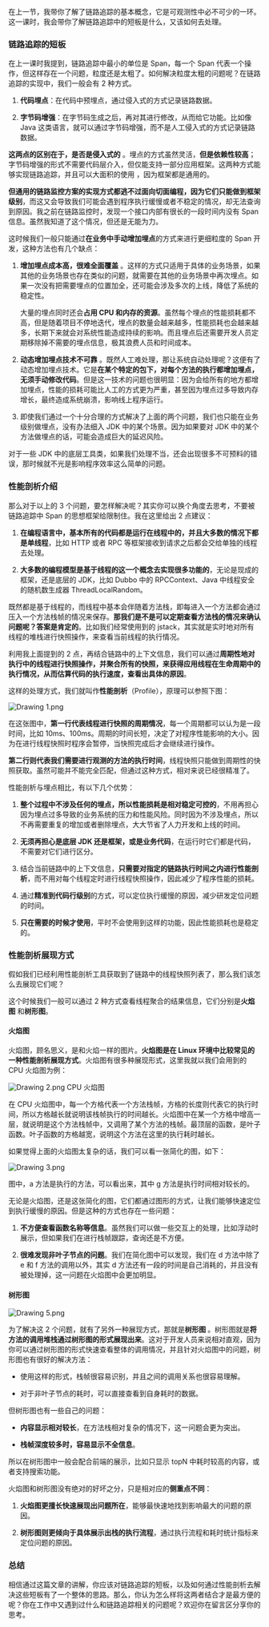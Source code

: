 在上一节，我带你了解了链路追踪的基本概念，它是可观测性中必不可少的一环。这一课时，我会带你了解链路追踪中的短板是什么，又该如何去处理。

### 链路追踪的短板

在上一课时我提到，链路追踪中最小的单位是 Span，每一个 Span 代表一个操作，但这样存在一个问题，粒度还是太粗了。如何解决粒度太粗的问题呢？在链路追踪的实现中，我们一般会有 2 种方式。

1. **代码埋点**：在代码中预埋点，通过侵入式的方式记录链路数据。

2. **字节码增强**：在字节码生成之后，再对其进行修改，从而给它功能。比如像 Java 这类语言，就可以通过字节码增强，而不是人工侵入式的方式记录链路数据。

**这两点的区别在于，是否是侵入式的** 。埋点的方式虽然灵活，**但是依赖性较高**；字节码增强的形式不需要代码层介入，但仅能支持一部分应用框架。这两种方式能够实现链路追踪，并且可以大面积的使用 ，因为框架都是通用的。

**但通用的链路监控方案的实现方式都逃不过面向切面编程，因为它们只能做到框架级别**，而这又会导致我们可能会遇到程序执行缓慢或者不稳定的情况，却无法查询到原因。我之前在链路监控时，发现一个接口内部有很长的一段时间内没有 Span 信息。虽然我知道了这个情况，但还是无能为力。

这时候我们一般只能通过**在业务中手动增加埋点**的方式来进行更细粒度的 Span 开发，这种方法也有几个缺点：

1. **增加埋点成本高，很难全面覆盖** 。这样的方式只适用于具体的业务场景，如果其他的业务场景也存在类似的问题，就需要在其他的业务场景中再次埋点。如果一次没有把需要埋点的位置加全，还可能会涉及多次的上线，降低了系统的稳定性。  

   大量的埋点同时还会**占用 CPU 和内存的资源**。虽然每个埋点的性能损耗都不高，但是随着项目不停地迭代，埋点的数量会越来越多，性能损耗也会越来越多，长期下来就会对系统性能造成持续的影响。而且埋点后还需要开发人员定期移除掉不需要的埋点信息，极其浪费人员和时间成本。

2. **动态增加埋点技术不可靠** 。既然人工难处理，那让系统自动处理呢？这便有了动态增加埋点技术。它是**在某个特定的包下，对每个方法的执行都增加埋点，无须手动修改代码**。但是这一技术的问题也很明显：因为会给所有的地方都增加埋点，性能的损耗可能比人工的方式更为严重，甚至因为埋点过多导致内存增长，最终造成系统崩溃，影响线上程序运行。

3. 即使我们通过一个十分合理的方式解决了上面的两个问题，我们也只能在业务级别做埋点，没有办法细入 JDK 中的某个场景。因为如果要对 JDK 中的某个方法做埋点的话，可能会造成巨大的延迟风险。

对于一些 JDK 中的底层工具类，如果我们处理不当，还会出现很多不可预料的错误，那时候就不光是影响程序效率这么简单的问题。

### 性能剖析介绍

那么对于以上的 3 个问题，要怎样解决呢？其实你可以换个角度去思考，不要被链路追踪中 Span 的思想框架给限制住。我在这里给出 2 点建议：

1. **在编程语言中，基本所有的代码都是运行在线程中的，并且大多数的情况下都是单线程**，比如 HTTP 或者 RPC 等框架接收到请求之后都会交给单独的线程去处理。

2. **大多数的编程模型是基于线程的这一个概念去实现很多功能的**，无论是现成的框架，还是底层的 JDK，比如 Dubbo 中的 RPCContext、Java 中线程安全的随机数生成器 ThreadLocalRandom。

既然都是基于线程的，而线程中基本会伴随着方法栈，即每进入一个方法都会通过压入一个方法栈帧的情况来保存。**那我们是不是可以定期查看方法栈的情况来确认问题呢？答案是肯定的**。比如我们经常使用到的 jstack，其实就是实时地对所有线程的堆栈进行快照操作，来查看当前线程的执行情况。

利用我上面提到的 2 点，再结合链路中的上下文信息，我们可以通过**周期性地对执行中的线程进行快照操作，并聚合所有的快照，来获得应用线程在生命周期中的执行情况，从而估算代码的执行速度，查看出具体的原因**。

这样的处理方式，我们就叫作**性能剖析**（Profile），原理可以参照下图：

<Image alt="Drawing 1.png" src="https://s0.lgstatic.com/i/image/M00/47/3C/Ciqc1F9HZ0uASChgAABQpC64934541.png"/>

在这张图中，**第一行代表线程进行快照的周期情况**，每一个周期都可以认为是一段时间，比如 10ms、100ms。周期的时间长短，决定了对程序性能影响的大小。因为在进行线程快照时程序会暂停，当快照完成后才会继续进行操作。

**第二行则代表我们需要进行观测的方法的执行时间**，线程快照只能做到周期性的快照获取。虽然可能并不能完全匹配，但通过这种方式，相对来说已经很精准了。

性能剖析与埋点相比，有以下几个优势：

1. **整个过程中不涉及任何的埋点，所以性能损耗是相对稳定可控的**，不用再担心因为埋点过多导致的业务系统的压力和性能风险。同时因为不涉及埋点，所以不再需要重复的增加或者删除埋点，大大节省了人力开发和上线的时间。

2. **无须再担心是底层 JDK 还是框架，或是业务代码**，在运行时它们都是代码，不需要对它们进行区分。

3. 结合当前链路中的上下文信息，**只需要对指定的链路执行时间之内进行性能剖析**，而不用对每个线程定时进行线程快照操作，因此减少了程序性能的损耗。

4. 通过**精准到代码行级别**的方式，可以定位执行缓慢的原因，减少研发定位问题的时间。

5. **只在需要的时候才使用**，平时不会使用到这样的功能，因此性能损耗也是稳定的。

### 性能剖析展现方式

假如我们已经利用性能剖析工具获取到了链路中的线程快照列表了，那么我们该怎么去展现它们呢？

这个时候我们一般可以通过 2 种方式查看线程聚合的结果信息，它们分别是**火焰图** 和**树形图**。

#### 火焰图

火焰图，顾名思义，是和火焰一样的图片。**火焰图是在 Linux 环境中比较常见的一种性能剖析展现方式**。火焰图有很多种展现形式，这里我就以我们会用到的 CPU 火焰图为例：

<Image alt="Drawing 2.png" src="https://s0.lgstatic.com/i/image/M00/47/3C/Ciqc1F9HZ2KAXgC0AAaJrTEo0uQ972.png"/>  
CPU 火焰图

在 CPU 火焰图中，每一个方格代表一个方法栈帧，方格的长度则代表它的执行时间，所以方格越长就说明该栈帧执行的时间越长。火焰图中在某一个方格中增高一层，就说明是这个方法栈帧中，又调用了某个方法的栈帧。最顶层的函数，是叶子函数。叶子函数的方格越宽，说明这个方法在这里的执行耗时越长。

如果觉得上面的火焰图太复杂的话，我们可以看一张简化的图，如下：

<Image alt="Drawing 3.png" src="https://s0.lgstatic.com/i/image/M00/47/48/CgqCHl9HZ2mAaGjhAACnwkzLj5I930.png"/>

图中，a 方法是执行的方法，可以看出来，其中 g 方法是执行时间相对较长的。

无论是火焰图，还是这张简化的图，它们都通过图形的方式，让我们能够快速定位到执行缓慢的原因。但是这种的方式也存在一些问题：

1. **不方便查看函数名称等信息**。虽然我们可以做一些交互上的处理，比如浮动时展示，但如果我们在进行栈帧跟踪，查询还是不方便。

2. **很难发现非叶子节点的问题**。我们在简化图中可以发现，我们在 d 方法中除了 e 和 f 方法的调用以外，其实 d 方法还有一段的时间是自己消耗的，并且没有被处理掉，这一问题在火焰图中会更加明显。

#### 树形图

<Image alt="Drawing 5.png" src="https://s0.lgstatic.com/i/image/M00/47/3D/Ciqc1F9HZ6SAAuuSAACg533klAQ565.png"/>

为了解决这 2 个问题，就有了另外一种展现方式，那就是**树形图** 。树形图就是**将方法的调用堆栈通过树形图的形式展现出来**。这对于开发人员来说相对直观，因为你可以通过树形图的形式快速查看整体的调用情况，并且针对火焰图中的问题，树形图也有很好的解决方法：

* 使用这样的形式，栈帧很容易识别，并且之间的调用关系也很容易理解。

* 对于非叶子节点的耗时，可以直接查看到自身耗时的数据。

但树形图也有一些自己的问题：

* **内容显示相对较长**，在方法栈相对复杂的情况下，这一问题会更为突出。

* **栈帧深度较多时，容易显示不全信息**。

所以在树形图中一般会配合前端的展示，比如只显示 topN 中耗时较高的内容，或者支持搜索功能。

火焰图和树形图没有绝对的好坏之分，只是相对应的**侧重点不同**：

1. **火焰图更擅长快速展现出问题所在**，能够最快速地找到影响最大的问题的原因。

2. **树形图则更倾向于具体展示出栈的执行流程**，通过执行流程和耗时统计指标来定位问题的原因。

### 总结

相信通过这篇文章的讲解，你应该对链路追踪的短板，以及如何通过性能剖析去解决这些短板有了一个整体的思路。那么，你认为怎么样将这两者结合才是最方便的呢？你在工作中又遇到过什么和链路追踪相关的问题呢？欢迎你在留言区分享你的思考。
